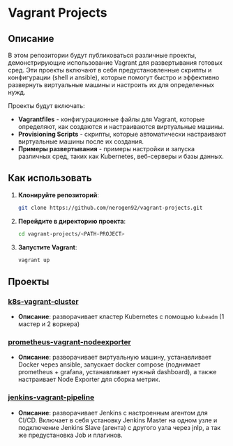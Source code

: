 # Vagrant Projects

## Описание

В этом репозитории будут публиковаться различные проекты, демонстрирующие использование Vagrant для развертывания готовых сред. Эти проекты включают в себя предустановленные скрипты и конфигурации (shell и ansible), которые помогут быстро и эффективно развернуть виртуальные машины и настроить их для определенных нужд.

Проекты будут включать:

- **Vagrantfiles** - конфигурационные файлы для Vagrant, которые определяют, как создаются и настраиваются виртуальные машины.
- **Provisioning Scripts** - скрипты, которые автоматически настраивают виртуальные машины после их создания.
- **Примеры развертывания** - примеры настройки и запуска различных сред, таких как Kubernetes, веб-серверы и базы данных.

## Как использовать

1. **Клонируйте репозиторий**:

   ```bash
   git clone https://github.com/nerogen92/vagrant-projects.git
   ```

2. **Перейдите в директорию проекта**:

   ```bash
   cd vagrant-projects/<PATH-PROJECT>
   ```

3. **Запустите Vagrant**:

   ```bash
   vagrant up
   ```

## Проекты

### [k8s-vagrant-cluster](./k8s-vagrant-cluster)

- **Описание**: разворачивает кластер Kubernetes с помощью `kubeadm` (1 мастер и 2 воркера)

### [prometheus-vagrant-nodeexporter](./prometheus-vagrant-nodeexporter)

- **Описание**: разворачивает виртуальную машину, устанавливает Docker через ansible, запускает docker compose (поднимает prometheus + grafana, устанавливает нужный dashboard), а также настраивает Node Exporter для сборка метрик.

### [jenkins-vagrant-pipeline](./jenkins-vagrant-pipeline)

- **Описание**: разворачивает Jenkins с настроенным агентом для CI/CD. Включает в себя установку Jenkins Master на одном узле и подключение Jenkins Slave (агента) с другого узла через jnlp, а так же предустановка Job и плагинов.
